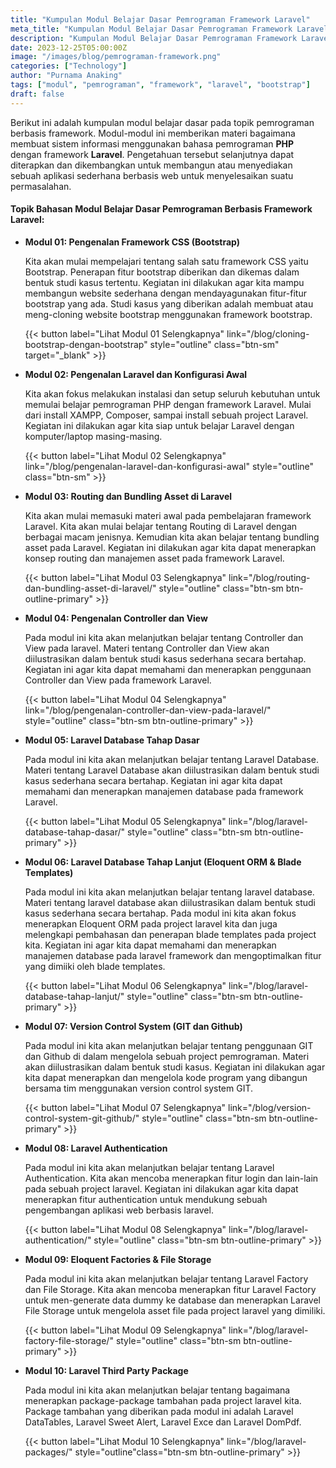 ```yaml
---
title: "Kumpulan Modul Belajar Dasar Pemrograman Framework Laravel"
meta_title: "Kumpulan Modul Belajar Dasar Pemrograman Framework Laravel"
description: "Kumpulan Modul Belajar Dasar Pemrograman Framework Laravel"
date: 2023-12-25T05:00:00Z
image: "/images/blog/pemrograman-framework.png"
categories: ["Technology"]
author: "Purnama Anaking"
tags: ["modul", "pemrograman", "framework", "laravel", "bootstrap"]
draft: false
---
```


Berikut ini adalah kumpulan modul belajar dasar pada topik pemrograman berbasis framework. Modul-modul ini memberikan materi bagaimana membuat sistem informasi menggunakan bahasa pemrograman **PHP** dengan framework **Laravel**. Pengetahuan tersebut selanjutnya dapat diterapkan dan dikembangkan untuk membangun atau menyediakan sebuah aplikasi sederhana berbasis web untuk menyelesaikan suatu permasalahan.

#### Topik Bahasan Modul Belajar Dasar Pemrograman Berbasis Framework Laravel:

- **Modul 01: Pengenalan Framework CSS (Bootstrap)**

  Kita akan mulai mempelajari tentang salah satu framework CSS yaitu Bootstrap. Penerapan fitur bootstrap diberikan dan dikemas dalam bentuk studi kasus tertentu. Kegiatan ini dilakukan agar kita mampu membangun website sederhana dengan mendayagunakan fitur-fitur bootstrap yang ada. Studi kasus yang diberikan adalah membuat atau meng-cloning website bootstrap menggunakan framework bootstrap.

  {{< button label="Lihat Modul 01 Selengkapnya" link="/blog/cloning-bootstrap-dengan-bootstrap" style="outline" class="btn-sm" target="_blank" >}}

- **Modul 02: Pengenalan Laravel dan Konfigurasi Awal**

  Kita akan fokus melakukan instalasi dan setup seluruh kebutuhan untuk memulai belajar pemrograman PHP dengan framework Laravel. Mulai dari install XAMPP, Composer, sampai install sebuah project Laravel. Kegiatan ini dilakukan agar kita siap untuk belajar Laravel dengan komputer/laptop masing-masing.

  {{< button label="Lihat Modul 02 Selengkapnya" link="/blog/pengenalan-laravel-dan-konfigurasi-awal" style="outline" class="btn-sm" >}}

- **Modul 03: Routing dan Bundling Asset di Laravel**

  Kita akan mulai memasuki materi awal pada pembelajaran framework Laravel. Kita akan mulai belajar tentang Routing di Laravel dengan berbagai macam jenisnya. Kemudian kita akan belajar tentang bundling asset pada Laravel. Kegiatan ini dilakukan agar kita dapat menerapkan konsep routing dan manajemen asset pada framework Laravel.

  {{< button label="Lihat Modul 03 Selengkapnya" link="/blog/routing-dan-bundling-asset-di-laravel/" style="outline" class="btn-sm btn-outline-primary" >}}

- **Modul 04: Pengenalan Controller dan View**

  Pada modul ini kita akan melanjutkan belajar tentang Controller dan View pada laravel. Materi tentang Controller dan View akan diilustrasikan dalam bentuk studi kasus sederhana secara bertahap. Kegiatan ini agar kita dapat memahami dan menerapkan penggunaan Controller dan View pada framework Laravel.

  {{< button label="Lihat Modul 04 Selengkapnya" link="/blog/pengenalan-controller-dan-view-pada-laravel/" style="outline" class="btn-sm btn-outline-primary" >}}

- **Modul 05: Laravel Database Tahap Dasar**

  Pada modul ini kita akan melanjutkan belajar tentang Laravel Database. Materi tentang Laravel Database akan diilustrasikan dalam bentuk studi kasus sederhana secara bertahap. Kegiatan ini agar kita dapat memahami dan menerapkan manajemen database pada framework Laravel.

  {{< button label="Lihat Modul 05 Selengkapnya" link="/blog/laravel-database-tahap-dasar/" style="outline" class="btn-sm btn-outline-primary" >}}

- **Modul 06: Laravel Database Tahap Lanjut (Eloquent ORM & Blade Templates)**

  Pada modul ini kita akan melanjutkan belajar tentang laravel database. Materi tentang laravel database akan diilustrasikan dalam bentuk studi kasus sederhana secara bertahap. Pada modul ini kita akan fokus menerapkan Eloquent ORM pada project laravel kita dan juga melengkapi pembahasan dan penerapan blade templates pada project kita. Kegiatan ini agar kita dapat memahami dan menerapkan manajemen database pada laravel framework dan mengoptimalkan fitur yang dimiiki oleh blade templates.

  {{< button label="Lihat Modul 06 Selengkapnya" link="/blog/laravel-database-tahap-lanjut/" style="outline" class="btn-sm btn-outline-primary" >}}

- **Modul 07: Version Control System (GIT dan Github)**

  Pada modul ini kita akan melanjutkan belajar tentang penggunaan GIT dan Github di dalam mengelola sebuah project pemrograman. Materi akan diilustrasikan dalam bentuk studi kasus. Kegiatan ini dilakukan agar kita dapat menerapkan dan mengelola kode program yang dibangun bersama tim menggunakan version control system GIT.

  {{< button label="Lihat Modul 07 Selengkapnya" link="/blog/version-control-system-git-github/" style="outline" class="btn-sm btn-outline-primary" >}}

- **Modul 08: Laravel Authentication**

  Pada modul ini kita akan melanjutkan belajar tentang Laravel Authentication. Kita akan mencoba menerapkan fitur login dan lain-lain pada sebuah project laravel. Kegiatan ini dilakukan agar kita dapat menerapkan fitur authentication untuk mendukung sebuah pengembangan aplikasi web berbasis laravel.

  {{< button label="Lihat Modul 08 Selengkapnya" link="/blog/laravel-authentication/" style="outline" class="btn-sm btn-outline-primary" >}}

- **Modul 09: Eloquent Factories & File Storage**

  Pada modul ini kita akan melanjutkan belajar tentang Laravel Factory dan File Storage. Kita akan mencoba menerapkan fitur Laravel Factory untuk men-generate data dummy ke database dan menerapkan Laravel File Storage untuk mengelola asset file pada project laravel yang dimiliki.

  {{< button label="Lihat Modul 09 Selengkapnya" link="/blog/laravel-factory-file-storage/" style="outline" class="btn-sm btn-outline-primary" >}}

- **Modul 10: Laravel Third Party Package**

  Pada modul ini kita akan melanjutkan belajar tentang bagaimana menerapkan package-package tambahan pada project laravel kita. Package tambahan yang diberikan pada modul ini adalah Laravel DataTables, Laravel Sweet Alert, Laravel Exce dan Laravel DomPdf.

  {{< button label="Lihat Modul 10 Selengkapnya" link="/blog/laravel-packages/" style="outline"class="btn-sm btn-outline-primary" >}}
